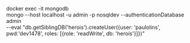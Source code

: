 docker exec -it mongodb \
mongo --host localhost -u admin -p nosqldev --authenticationDatabase admin \
--eval "db.getSiblingDB('herois').createUser({user: 'paulolins', pwd:'dev1478', roles: [{role: 'readWrite', db: 'herois'}]})"
